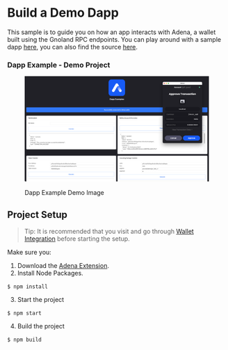 # Build a Demo Dapp

This sample is to guide you on how an app interacts with Adena, a wallet built using the Gnoland RPC endpoints. You can play around with a sample dapp [here](https://onbloc.github.io/dapp-example/), you can also find the source [here](https://github.com/onbloc/dapp-example).&#x20;

### Dapp Example - Demo Project

<figure><img src="../.gitbook/assets/dapp-demo.png" alt=""><figcaption><p>Dapp Example Demo Image</p></figcaption></figure>

## Project Setup

> Tip: It is recommended that you visit and go through [Wallet Integration](../resources/developer-tools/wallet-integration.md) before starting the setup.

Make sure you:

1. Download the [Adena Extension](https://chrome.google.com/webstore/detail/adena/oefglhbffgfkcpboeackfgdagmlnihnh).
2. Install Node Packages.

```
$ npm install
```

3. Start the project

```
$ npm start
```

4. Build the project

```
$ npm build
```

